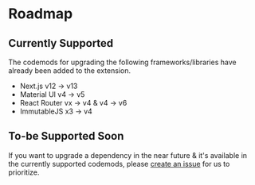 

# Roadmap


## Currently Supported

The codemods for upgrading the following frameworks/libraries have already been added to the extension.

- Next.js v12 → v13
- Material UI v4 → v5
- React Router vx → v4 & v4 → v6
- ImmutableJS x3 -> v4


## To-be Supported Soon

If you want to upgrade a dependency in the near future & it's available in the currently supported codemods, please [create an issue](https://github.com/intuita-inc/intuita-vscode-extension/issues/new) for us to prioritize.
